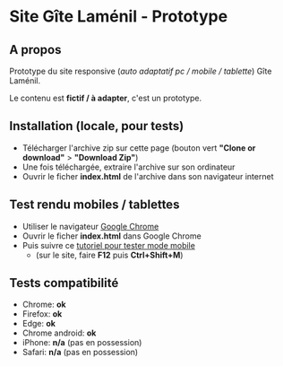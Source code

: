 # Site Gîte Laménil - Prototype

## A propos

Prototype du site responsive (*auto adaptatif pc / mobile / tablette*) Gîte Laménil.

Le contenu est **fictif / à adapter**, c'est un prototype.

## Installation (locale, pour tests)

- Télécharger l'archive zip sur cette page (bouton vert **"Clone or download"** > **"Download Zip"**)
- Une fois téléchargée, extraire l'archive sur son ordinateur
- Ouvrir le ficher **index.html** de l'archive dans son navigateur internet

## Test rendu mobiles / tablettes

- Utiliser le navigateur [Google Chrome](https://www.google.fr/chrome/browser/desktop/)
- Ouvrir le ficher **index.html** dans Google Chrome
- Puis suivre ce [tutoriel pour tester mode mobile](https://developers.google.com/web/tools/chrome-devtools/device-mode/)
    - (sur le site, faire **F12** puis **Ctrl+Shift+M**)

## Tests compatibilité

- Chrome: **ok**
- Firefox: **ok**
- Edge: **ok**
- Chrome android: **ok**
- iPhone: **n/a** (pas en possession)
- Safari: **n/a** (pas en possession)